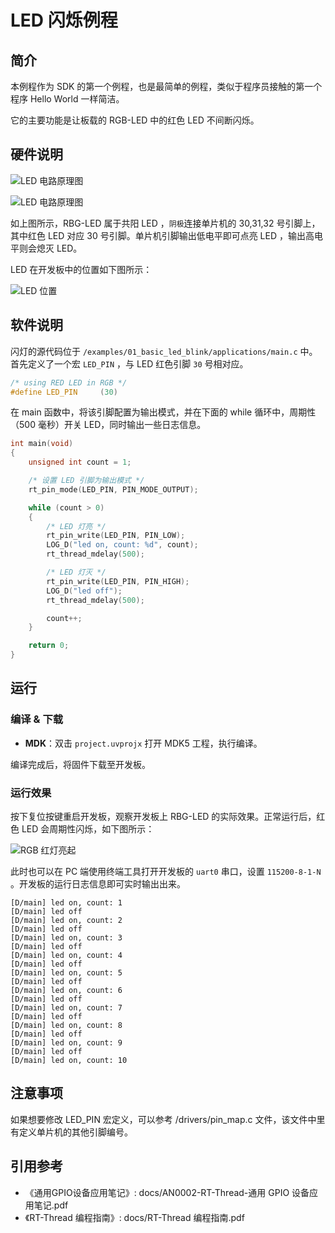 # LED 闪烁例程

## 简介

本例程作为 SDK 的第一个例程，也是最简单的例程，类似于程序员接触的第一个程序 Hello World 一样简洁。

它的主要功能是让板载的 RGB-LED 中的红色 LED 不间断闪烁。

## 硬件说明

![LED 电路原理图](../../docs/figures/01_basic_led_blink/led_sch1.png)

![LED 电路原理图](../../docs/figures/01_basic_led_blink/led_sch2.png)

如上图所示，RBG-LED 属于共阳 LED ，`阴极`连接单片机的 30,31,32 号引脚上，其中红色 LED 对应 30 号引脚。单片机引脚输出低电平即可点亮 LED ，输出高电平则会熄灭 LED。

LED 在开发板中的位置如下图所示：

![LED 位置](../../docs/figures/01_basic_led_blink/obj.png)



## 软件说明

闪灯的源代码位于 `/examples/01_basic_led_blink/applications/main.c` 中。首先定义了一个宏 `LED_PIN` ，与 LED 红色引脚 `30` 号相对应。

```c
/* using RED LED in RGB */
#define LED_PIN     (30)
```

在 main 函数中，将该引脚配置为输出模式，并在下面的 while 循环中，周期性（500 毫秒）开关 LED，同时输出一些日志信息。

```c
int main(void)
{
    unsigned int count = 1;

    /* 设置 LED 引脚为输出模式 */
    rt_pin_mode(LED_PIN, PIN_MODE_OUTPUT);

    while (count > 0)
    {
        /* LED 灯亮 */
        rt_pin_write(LED_PIN, PIN_LOW);
        LOG_D("led on, count: %d", count);
        rt_thread_mdelay(500);

        /* LED 灯灭 */
        rt_pin_write(LED_PIN, PIN_HIGH);
        LOG_D("led off");
        rt_thread_mdelay(500);

        count++;
    }

    return 0;
}
```

## 运行

### 编译 & 下载

- **MDK**：双击 `project.uvprojx` 打开 MDK5 工程，执行编译。

编译完成后，将固件下载至开发板。

### 运行效果

按下复位按键重启开发板，观察开发板上 RBG-LED 的实际效果。正常运行后，红色 LED 会周期性闪烁，如下图所示：

![RGB 红灯亮起](../../docs/figures/01_basic_led_blink/led_on.png)

此时也可以在 PC 端使用终端工具打开开发板的 `uart0` 串口，设置 `115200-8-1-N` 。开发板的运行日志信息即可实时输出出来。

```shell
[D/main] led on, count: 1
[D/main] led off
[D/main] led on, count: 2
[D/main] led off
[D/main] led on, count: 3
[D/main] led off
[D/main] led on, count: 4
[D/main] led off
[D/main] led on, count: 5
[D/main] led off
[D/main] led on, count: 6
[D/main] led off
[D/main] led on, count: 7
[D/main] led off
[D/main] led on, count: 8
[D/main] led off
[D/main] led on, count: 9
[D/main] led off
[D/main] led on, count: 10
```

## 注意事项

如果想要修改 LED_PIN 宏定义，可以参考 /drivers/pin_map.c 文件，该文件中里有定义单片机的其他引脚编号。

## 引用参考

- 《通用GPIO设备应用笔记》: docs/AN0002-RT-Thread-通用 GPIO 设备应用笔记.pdf
- 《RT-Thread 编程指南》: docs/RT-Thread 编程指南.pdf
